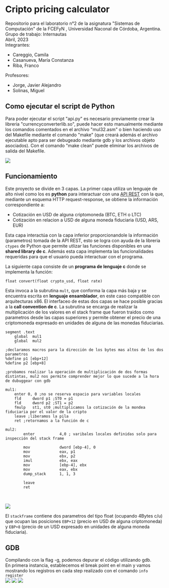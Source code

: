 # Cripto pricing calculator
Repositorio para el laboratorio n°2 de la asignatura "Sistemas de Computación" de la FCEFyN , Universidad Naconal de Córdoba, Argentina. <br>
Grupo de trabajo: Internautas  <br>
Abril, 2023 <br>
Integrantes: 
 * Careggio, Camila
 * Casanueva, María Constanza
 * Riba, Franco <br>
 
 Profesores:
 * Jorge, Javier Alejandro 
 * Solinas, Miguel

## Como ejecutar el script de Python
Para poder ejecutar el script "api.py" es necesario previamente crear la libreria "currencyconverterlib.so", puede hacer esto manualmente mediante los comandos comentados en el archivo "mul32.asm" o bien haciendo uso del Makefile mediante el comando "make" (que creará además el archivo ejecutable apto para ser debugeado mediante gdb y los archivos objeto asociados). Con el comando "make clean" puede eliminar los archivos de salida del Makefile. 

![](https://github.com/francoriba/lab2_cripto_pricing/blob/master/img/mapa%20conceptual.png)


## Funcionamiento 
Este proyecto se divide en 3 capas. La primer capa utiliza un lenguaje de alto nivel como los es **python** para interactuar con una [API REST](https://www.coinapi.io/) con la que, mediante un esquema HTTP request-response, se obtiene la información correspondiente a:<br>
* Cotización en USD de alguna criptomoneda (BTC, ETH o LTC)<br>
* Cotización en relacion a USD de alguna moneda fiduciaria (USD, ARS, EUR) <br>   

Esta capa interactúa con la capa inferior proporcionandole la información (parametros) tomada de la API REST, esto se logra con ayuda de la libreria ```ctypes``` de Python que permite utlizar las funciones disponibles en una **shared library de c**. Además esta capa implementa las funcionalidades requeridas para que el usuario pueda interactuar con el programa.<br>

La siguiente capa consiste de un **programa de lenguaje c** donde se implementa la función:<br>

```float convert(float crypto_usd, float rate)```<br>

Esta invoca a la subrutina ```mult```, que conforma la capa más baja y se encuentra escrita en **lenguaje ensamblador**, en este caso compatible con arquitecturas x86. El interfaceo de estas dos capas se hace posible gracias a la **call convention de c**. La subrutina se encarga de realizar la multiplicación de los valores en el stack frame que fueron traidos como parametros desde las capas superiores y permite obtener el precio de una criptomoneda expresado en unidades de alguna de las monedas fiduciarias. 

```
segment .text
    global  mul1
    global  mul2

;declaramos macros para la dirección de los bytes mas altos de los dos parametros
%define p1 [ebp+12] 
%define p2 [ebp+8]

;probamos realizar la operación de multiplicación de dos formas distintas, mul2 nos permite comprender mejor lo que sucede a la hora de dubuggear con gdb

mul1: 
    enter 0, 0 ;no se reserva espacio para variables locales
    fld     dword p1 ;ST0 = p1
    fld     dword p2 ;ST1 = p2
    fmulp   st1, st0 ;multiplicamos la cotización de la mondea fiduciaria por el valor de la cripto
    leave ;liberamos la pila
    ret ;retornamos a la función de c

mul2:
        enter           4,0 ; varibales locales definidas solo para inspección del stack frame
        
        mov             dword [ebp-4], 0
        mov             eax, p1
        mov             ebx, p2
        imul            ebx, eax
        mov             [ebp-4], ebx
        mov             eax, ebx
        dump_stack      1, 1, 3

        leave        
        ret
```
<br>

![](https://github.com/francoriba/lab2_cripto_pricing/blob/master/img/stackx86.png)

El ```stackframe``` contiene dos parametros del tipo float (ocupando 4Bytes c/u) que ocupan las posiciones ```EBP+12``` (precio en USD de alguna criptomoneda) y ```EBP+8``` (precio de un USD expresado en unidades de alguna moneda fiduciaria). 

## GDB
Compilando con la flag -g, podemos depurar el código utilizando gdb.  
En primera instancia, establecemos el break point en el main y vamos mostrando los registros en cada step realizado con el comando ``info register``<br>
![](https://github.com/francoriba/lab2_cripto_pricing/blob/master/img/image.png)
![](https://github.com/francoriba/lab2_cripto_pricing/blob/master/img/image2.png)
![](https://github.com/francoriba/lab2_cripto_pricing/blob/master/img/image3.png)

